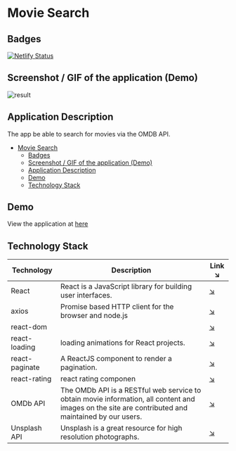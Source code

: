# Movie Search

## Badges

[![Netlify Status](https://api.netlify.com/api/v1/badges/2ffb2fd9-48dd-4cd9-86b0-7374aef45051/deploy-status)](https://app.netlify.com/sites/goofy-villani-46184e/deploys)

## Screenshot / GIF of the application (Demo)
![result](https://github.com/ktym4a/movie_search_demo/blob/media/gif/movie_search.gif)

## Application Description

The app be able to search for movies via the OMDB API.

- [Movie Search](#movie-search)
  - [Badges](#badges)
  - [Screenshot / GIF of the application (Demo)](#screenshot--gif-of-the-application-demo)
  - [Application Description](#application-description)
  - [Demo](#demo)
  - [Technology Stack](#technology-stack)

## Demo

View the application at [here](https://movie-search.ktym4a.com/)

## Technology Stack

| Technology                   | Description                                                                                                                                        | Link ↘️                                                                |
| ---------------------------- | -------------------------------------------------------------------------------------------------------------------------------------------------- | --------------------------------------------------------------------- |
| React                        | React is a JavaScript library for building user interfaces.                                                                                        | [↘️](https://github.com/facebook/react)                                |
| axios                        | Promise based HTTP client for the browser and node.js                                                                                              | [↘️](https://github.com/axios/axios)                                   |
| react-dom                    |                                                                                                                                                    | [↘️](https://github.com/facebook/react/tree/master/packages/react-dom) |
| react-loading                | loading animations for React projects.                                                                                                             | [↘️](https://github.com/fakiolinho/react-loading)                      |
| react-paginate               | A ReactJS component to render a pagination.                                                                                                        | [↘️](https://github.com/AdeleD/react-paginate)                         |
| react-rating                 | react rating componen                                                                                                                              | [↘️](https://github.com/dreyescat/react-rating)                        |
| OMDb API                     | The OMDb API is a RESTful web service to obtain movie information, all content and images on the site are contributed and maintained by our users. | [↘️](http://www.omdbapi.com/) |
| Unsplash API                 | Unsplash is a great resource for high resolution photographs.                                                                                      | [↘️](https://source.unsplash.com/)                                     |
